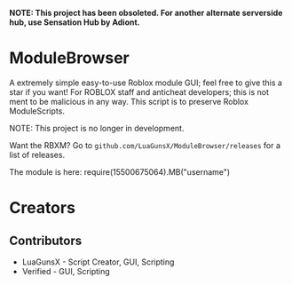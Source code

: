 **NOTE: This project has been obsoleted. For another alternate serverside hub, use Sensation Hub by Adiont.**
# ModuleBrowser
A extremely simple easy-to-use Roblox module GUI; feel free to give this a star if you want! For ROBLOX staff and anticheat developers; this is not ment to be malicious in any way. This script is to preserve Roblox ModuleScripts.

NOTE: This project is no longer in development.

Want the RBXM? Go to `github.com/LuaGunsX/ModuleBrowser/releases` for a list of releases.

The module is here: require(15500675064).MB("username")
# Creators
## Contributors
* LuaGunsX - Script Creator, GUI, Scripting
* Verified - GUI, Scripting
